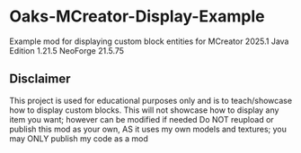# Oaks-MCreator-Display-Example
Example mod for displaying custom block entities for MCreator 2025.1 Java Edition 1.21.5 NeoForge 21.5.75

## Disclaimer
This project is used for educational purposes only and is to teach/showcase how to display custom blocks. This will not showcase how to display any item you want; however can be modified if needed
Do NOT reupload or publish this mod as your own, AS it uses my own models and textures; you may ONLY publish my code as a mod
